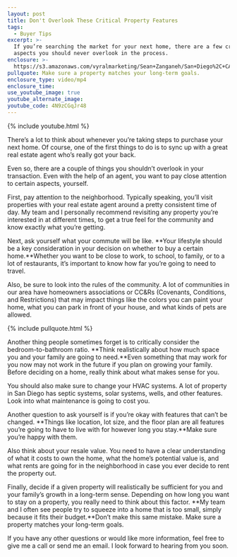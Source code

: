 ```yaml
---
layout: post
title: Don't Overlook These Critical Property Features
tags:
  - Buyer Tips
excerpt: >-
  If you’re searching the market for your next home, there are a few critical
  aspects you should never overlook in the process.
enclosure: >-
  https://s3.amazonaws.com/vyralmarketing/Sean+Zanganeh/San+Diego%2C+CA+Real+Estate+Things+Not+To+Overlook.mp4
pullquote: Make sure a property matches your long-term goals.
enclosure_type: video/mp4
enclosure_time:
use_youtube_image: true
youtube_alternate_image:
youtube_code: 4N9zCGqJr48
---
```



{% include youtube.html %}

There’s a lot to think about whenever you’re taking steps to purchase your next home. Of course, one of the first things to do is to sync up with a great real estate agent who’s really got your back.

Even so, there are a couple of things you shouldn’t overlook in your transaction. Even with the help of an agent, you want to pay close attention to certain aspects, yourself.

First, pay attention to the neighborhood. Typically speaking, you’ll visit properties with your real estate agent around a pretty consistent time of day. My team and I personally recommend revisiting any property you’re interested in at different times, to get a true feel for the community and know exactly what you’re getting.

Next, ask yourself what your commute will be like. **Your lifestyle should be a key consideration in your decision on whether to buy a certain home.**Whether you want to be close to work, to school, to family, or to a lot of restaurants, it’s important to know how far you’re going to need to travel.

Also, be sure to look into the rules of the community. A lot of communities in our area have homeowners associations or CC&Rs (Covenants, Conditions, and Restrictions) that may impact things like the colors you can paint your home, what you can park in front of your house, and what kinds of pets are allowed.

{% include pullquote.html %}

Another thing people sometimes forget is to critically consider the bedroom-to-bathroom ratio. **Think realistically about how much space you and your family are going to need.**Even something that may work for you now may not work in the future if you plan on growing your family. Before deciding on a home, really think about what makes sense for you.

You should also make sure to change your HVAC systems. A lot of property in San Diego has septic systems, solar systems, wells, and other features. Look into what maintenance is going to cost you.

Another question to ask yourself is if you’re okay with features that can’t be changed. **Things like location, lot size, and the floor plan are all features you’re going to have to live with for however long you stay.**Make sure you’re happy with them.

Also think about your resale value. You need to have a clear understanding of what it costs to own the home, what the home’s potential value is, and what rents are going for in the neighborhood in case you ever decide to rent the property out.

Finally, decide if a given property will realistically be sufficient for you and your family’s growth in a long-term sense. Depending on how long you want to stay on a property, you really need to think about this factor. **My team and I often see people try to squeeze into a home that is too small, simply because it fits their budget.**Don’t make this same mistake. Make sure a property matches your long-term goals.

If you have any other questions or would like more information, feel free to give me a call or send me an email. I look forward to hearing from you soon.